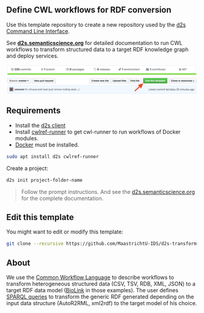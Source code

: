 ## Define CWL workflows for RDF conversion

Use this template repository to create a new repository used by the [d2s Command Line Interface](https://pypi.org/project/d2s/). 

See **[d2s.semanticscience.org](https://d2s.semanticscience.org/)** for detailed documentation to run CWL workflows to transform structured data to a target RDF knowledge graph and deploy services.

![Use template repository](screenshot_d2s_template.png)

## Requirements

- Install the [d2s client](https://pypi.org/project/d2s/)
- Install [cwlref-runner](https://github.com/common-workflow-language/cwltool#install) to get cwl-runner to run workflows of Docker modules.
- [Docker](https://docs.docker.com/install/) must be installed.

```bash
sudo apt install d2s cwlref-runner
```


Create a project:

```bash
d2s init project-folder-name
```

> Follow the prompt instructions. And see the [d2s.semanticscience.org](https://d2s.semanticscience.org/docs/d2s-services) for the complete documentation.

## Edit this template

You might want to edit or modify this template: 

```bash
git clone --recursive https://github.com/MaastrichtU-IDS/d2s-transform-template.git
```

## About

We use the [Common Workflow Language](https://www.commonwl.org/) to describe workflows to transform heterogeneous structured data (CSV, TSV, RDB, XML, JSON) to a target RDF data model ([BioLink](https://biolink.github.io/biolink-model/docs/) in those examples). The user defines [SPARQL queries](https://github.com/MaastrichtU-IDS/d2s-transform-template/blob/master/mapping/pharmgkb/insert-pharmgkb.rq) to transform the generic RDF generated depending on the input data structure (AutoR2RML, xml2rdf) to the target model of his choice.

